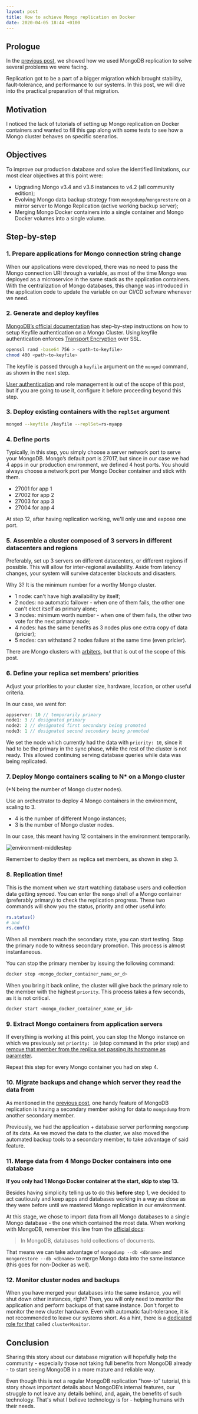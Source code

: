 ```yaml
---
layout: post
title: How to achieve Mongo replication on Docker
date: 2020-04-05 18:44 +0100
---
```


## Prologue

In the [previous post](https://blog.jscrambler.com/how-we-achieved-mongodb-replication-on-docker/), we showed how we used MongoDB replication to solve several problems we were facing.

Replication got to be a part of a bigger migration which brought stability, fault-tolerance, and performance to our systems. In this post, we will dive into the practical preparation of that migration.

## Motivation

I noticed the lack of tutorials of setting up Mongo replication on Docker containers and wanted to fill this gap along with some tests to see how a Mongo cluster behaves on specific scenarios.

## Objectives

To improve our production database and solve the identified limitations, our most clear objectives at this point were:

- Upgrading Mongo v3.4 and v3.6 instances to v4.2 (all community edition);
- Evolving Mongo data backup strategy from `mongodump`/`mongorestore` on a mirror server to Mongo Replication (active working backup server);
- Merging Mongo Docker containers into a single container and Mongo Docker volumes into a single volume.

## Step-by-step

### 1. Prepare applications for Mongo connection string change

When our applications were developed, there was no need to pass the Mongo connection URI through a variable, as most of the time Mongo was deployed as a microservice in the same stack as the application containers. With the centralization of Mongo databases, this change was introduced in the application code to update the variable on our CI/CD software whenever we need.

### 2. Generate and deploy keyfiles

[MongoDB’s official documentation](https://docs.mongodb.com/manual/tutorial/enforce-keyfile-access-control-in-existing-replica-set/) has step-by-step instructions on how to setup Keyfile authentication on a Mongo Cluster. Using keyfile authentication enforces [Transport Encryption](https://docs.mongodb.com/manual/core/security-transport-encryption/) over SSL.

```bash
openssl rand -base64 756 > <path-to-keyfile>
chmod 400 <path-to-keyfile>
```

The keyfile is passed through a `keyfile` argument on the `mongod` command, as shown in the next step.

[User authentication](https://docs.mongodb.com/manual/tutorial/enable-authentication) and role management is out of the scope of this post, but if you are going to use it, configure it before proceeding beyond this step.

### 3. Deploy existing containers with the `replSet` argument

```bash
mongod --keyfile /keyfile --replSet=rs-myapp
```

### 4. Define ports

Typically, in this step, you simply choose a server network port to serve your MongoDB. Mongo’s default port is 27017, but since in our case we had 4 apps in our production environment, we defined 4 host ports. You should always choose a network port per Mongo Docker container and stick with them.

- 27001 for app 1
- 27002 for app 2
- 27003 for app 3
- 27004 for app 4

At step 12, after having replication working, we'll only use and expose one port.

### 5. Assemble a cluster composed of 3 servers in different datacenters and regions

Preferably, set up 3 servers on different datacenters, or different regions if possible. This will allow for inter-regional availability. Aside from latency changes, your system will survive datacenter blackouts and disasters.

Why 3? It is the minimum number for a worthy Mongo cluster.

- 1 node: can't have high availability by itself;
- 2 nodes: no automatic failover - when one of them fails, the other one can't elect itself as primary alone;
- 3 nodes: minimum worth number - when one of them fails, the other two vote for the next primary node;
- 4 nodes: has the same benefits as 3 nodes plus one extra copy of data (pricier);
- 5 nodes: can withstand 2 nodes failure at the same time (even pricier).

There are Mongo clusters with [arbiters](https://docs.mongodb.com/manual/core/replica-set-arbiter/), but that is out of the scope of this post.

### 6. Define your replica set members’ priorities

Adjust your priorities to your cluster size, hardware, location, or other useful criteria.

In our case, we went for:
```js
appserver: 10 // temporarily primary
node1: 3 // designated primary
node2: 2 // designated first secondary being promoted
node3: 1 // designated second secondary being promoted
```

We set the node which currently had the data with `priority: 10`, since it had to be the primary in the sync phase, while the rest of the cluster is not ready. This allowed continuing serving database queries while data was being replicated.

### 7. Deploy Mongo containers scaling to N* on a Mongo cluster

(\*N being the number of Mongo cluster nodes).

Use an orchestrator to deploy 4 Mongo containers in the environment, scaling to 3.

- 4 is the number of different Mongo instances;
- 3 is the number of Mongo cluster nodes.

In our case, this meant having 12 containers in the environment temporarily.

![environment-middlestep](https://res.cloudinary.com/practicaldev/image/fetch/s--R-MP1A78--/c_limit%2Cf_auto%2Cfl_progressive%2Cq_auto%2Cw_880/https://blog.jscrambler.com/content/images/2020/05/jscrambler-blog-how-to-achieve-mongodb-replication-docker-env.png)

Remember to deploy them as replica set members, as shown in step 3.

### 8. Replication time!

This is the moment when we start watching database users and collection data getting synced. You can enter the `mongo` shell of a Mongo container (preferably primary) to check the replication progress. These two commands will show you the status, priority and other useful info:
```bash
rs.status()
# and
rs.conf()
```

When all members reach the secondary state, you can start testing. Stop the primary node to witness secondary promotion. This process is almost instantaneous.

You can stop the primary member by issuing the following command:

```bash
docker stop <mongo_docker_container_name_or_d>
```

When you bring it back online, the cluster will give back the primary role to the member with the highest `priority`. This process takes a few seconds, as it is not critical.

```bash
docker start <mongo_docker_container_name_or_id>
```

### 9. Extract Mongo containers from application servers

If everything is working at this point, you can stop the Mongo instance on which we previously set `priority: 10` (stop command in the prior step) and [remove that member from the replica set passing its hostname as parameter](https://docs.mongodb.com/manual/reference/method/rs.remove/).

Repeat this step for every Mongo container you had on step 4.

### 10. Migrate backups and change which server they read the data from

As mentioned in the [previous post](https://blog.jscrambler.com/how-we-achieved-mongodb-replication-on-docker/), one handy feature of MongoDB replication is having a secondary member asking for data to `mongodump` from another secondary member.

Previously, we had the application + database server performing `mongodump` of its data. As we moved the data to the cluster, we also moved the automated backup tools to a secondary member, to take advantage of said feature.

### 11. Merge data from 4 Mongo Docker containers into one database

**If you only had 1 Mongo Docker container at the start, skip to step 13.**

Besides having simplicity telling us to do this **before** step 1, we decided to act cautiously and keep apps and databases working in a way as close as they were before until we mastered Mongo replication in our environment.

At this stage, we chose to import data from all Mongo databases to a single Mongo database - the one which contained the most data. When working with MongoDB, remember this line from the [official docs](https://docs.mongodb.com/manual/core/databases-and-collections/):

> In MongoDB, databases hold collections of documents.

That means we can take advantage of `mongodump --db <dbname>` and `mongorestore --db <dbname>` to merge Mongo data into the same instance (this goes for non-Docker as well).

### 12. Monitor cluster nodes and backups

When you have merged your databases into the same instance, you will shut down other instances, right? Then, you will only need to monitor the application and perform backups of that same instance. Don't forget to monitor the new cluster hardware. Even with automatic fault-tolerance, it is not recommended to leave our systems short. As a hint, there is a [dedicated role for that](https://docs.mongodb.com/manual/reference/built-in-roles/#clusterMonitor) called `clusterMonitor`.

## Conclusion

Sharing this story about our database migration will hopefully help the community - especially those not taking full benefits from MongoDB already - to start seeing MongoDB in a more mature and reliable way.

Even though this is not a regular MongoDB replication "how-to" tutorial, this story shows important details about MongoDB’s internal features, our struggle to not leave any details behind, and, again, the benefits of such technology. That's what I believe technology is for - helping humans with their needs.
